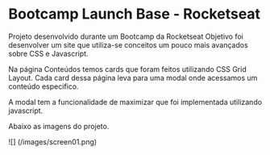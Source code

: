 # Bootcamp Launch Base - Rocketseat

Projeto desenvolvido durante um Bootcamp da Rocketseat
Objetivo foi desenvolver um site que utiliza-se conceitos um pouco mais avançados sobre CSS e Javascript.

Na página Conteúdos temos cards que foram feitos utilizando CSS Grid Layout.
Cada card dessa página leva para uma modal onde acessamos um conteúdo especifico.

A modal tem a funcionalidade de maximizar que foi implementada utilizando javascript.

Abaixo as imagens do projeto.

![] (/images/screen01.png)
